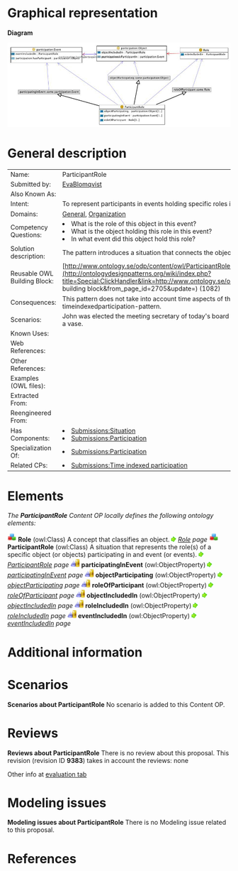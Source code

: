 #  Graphical representation


__Diagram__




[![Image:ParticipantRole.jpg](./ParticipantRole.jpg)](../Image/ParticipantRole.jpg.md "Image:ParticipantRole.jpg")




#  General description




|  |  |
| --- | --- |
|  Name: |  ParticipantRole |
|  Submitted by: | [EvaBlomqvist](../User/EvaBlomqvist.md "User:EvaBlomqvist") |
|  Also Known As: |  |
|  Intent: |  To represent participants in events holding specific roles in that particular event. |
|  Domains: | [General](../Community/General.md "Community:General"), [Organization](../Community/Organization.md "Community:Organization") |
|  Competency Questions: | <li> What is the role of this object in this event?</li><li> What is the object holding this role in this event?</li><li> In what event did this object hold this role?</li> |
|  Solution description: |  The pattern introduces a situation that connects the object to its role in a particular event. |
|  Reusable OWL Building Block: | [http://www.ontology.se/odp/content/owl/ParticipantRole.owl](http://ontologydesignpatterns.org/wiki/index.php?title=Special:ClickHandler&link=http://www.ontology.se/odp/content/owl/ParticipantRole.owl&message=OWL building block&from_page_id=2705&update=) (1082) |
|  Consequences: |  This pattern does not take into account time aspects of the participation, for such aspects see the timeindexedparticipation-pattern. |
|  Scenarios: |  John was elected the meeting secretary of today's board meeting. During the party we used the blue cup as a vase. |
|  Known Uses: |  |
|  Web References: |  |
|  Other References: |  |
|  Examples (OWL files): |  |
|  Extracted From: |  |
|  Reengineered From: |  |
|  Has Components: | <li><a href="../Situation/Situation.md" title="Submissions:Situation">Submissions:Situation</a></li><li><a href="../Participation/Participation.md" title="Submissions:Participation">Submissions:Participation</a></li> |
|  Specialization Of: | <li><a href="../Participation/Participation.md" title="Submissions:Participation">Submissions:Participation</a></li> |
|  Related CPs: | <li><a href="../Time_indexed_participation/Time_indexed_participation.md" title="Submissions:Time indexed participation">Submissions:Time indexed participation</a></li> |


  




#  Elements


_The __ParticipantRole__ Content OP locally defines the following ontology elements:_



[![Class](./20px-Class.gif)](../Image/Class.gif.md "Class") __Role__ (owl:Class) A concept that classifies an object. 
 [![](./11px-ArrowRight.gif)](../Image/ArrowRight.gif.md "ArrowRight.gif") _[Role](../AgentRole/AgentRole.md "Submissions:ParticipantRole/Role") page_
[![Class](./20px-Class.gif)](../Image/Class.gif.md "Class") __ParticipantRole__ (owl:Class) A situation that represents the role(s) of a specific object (or objects) participating in and event (or events). 
 [![](./11px-ArrowRight.gif)](../Image/ArrowRight.gif.md "ArrowRight.gif") _[ParticipantRole](./ParticipantRole.md "Submissions:ParticipantRole/ParticipantRole") page_
[![ObjectProperty](./20px-ObjectProperty.gif)](../Image/ObjectProperty.gif.md "ObjectProperty") __participatingInEvent__ (owl:ObjectProperty) 
 [![](./11px-ArrowRight.gif)](../Image/ArrowRight.gif.md "ArrowRight.gif") _[participatingInEvent](./ParticipantRole/participatingInEvent.md "Submissions:ParticipantRole/participatingInEvent") page_
[![ObjectProperty](./20px-ObjectProperty.gif)](../Image/ObjectProperty.gif.md "ObjectProperty") __objectParticipating__ (owl:ObjectProperty) 
 [![](./11px-ArrowRight.gif)](../Image/ArrowRight.gif.md "ArrowRight.gif") _[objectParticipating](./ParticipantRole/objectParticipating.md "Submissions:ParticipantRole/objectParticipating") page_
[![ObjectProperty](./20px-ObjectProperty.gif)](../Image/ObjectProperty.gif.md "ObjectProperty") __roleOfParticipant__ (owl:ObjectProperty) 
 [![](./11px-ArrowRight.gif)](../Image/ArrowRight.gif.md "ArrowRight.gif") _[roleOfParticipant](./ParticipantRole/roleOfParticipant.md "Submissions:ParticipantRole/roleOfParticipant") page_
[![ObjectProperty](./20px-ObjectProperty.gif)](../Image/ObjectProperty.gif.md "ObjectProperty") __objectIncludedIn__ (owl:ObjectProperty) 
 [![](./11px-ArrowRight.gif)](../Image/ArrowRight.gif.md "ArrowRight.gif") _[objectIncludedIn](./ParticipantRole/objectIncludedIn.md "Submissions:ParticipantRole/objectIncludedIn") page_
[![ObjectProperty](./20px-ObjectProperty.gif)](../Image/ObjectProperty.gif.md "ObjectProperty") __roleIncludedIn__ (owl:ObjectProperty) 
 [![](./11px-ArrowRight.gif)](../Image/ArrowRight.gif.md "ArrowRight.gif") _[roleIncludedIn](./ParticipantRole/roleIncludedIn.md "Submissions:ParticipantRole/roleIncludedIn") page_
[![ObjectProperty](./20px-ObjectProperty.gif)](../Image/ObjectProperty.gif.md "ObjectProperty") __eventIncludedIn__ (owl:ObjectProperty) 
 [![](./11px-ArrowRight.gif)](../Image/ArrowRight.gif.md "ArrowRight.gif") _[eventIncludedIn](./ParticipantRole/eventIncludedIn.md "Submissions:ParticipantRole/eventIncludedIn") page_
#  Additional information


#  Scenarios



__Scenarios about ParticipantRole__
No scenario is added to this Content OP.




#  Reviews



__Reviews about ParticipantRole__
There is no review about this proposal.
This revision (revision ID __9383__) takes in account the reviews: none


Other info at [evaluation tab](http://ontologydesignpatterns.org/wiki/index.php?title=Submissions:ParticipantRole&action=evaluation "http://ontologydesignpatterns.org/wiki/index.php?title=Submissions:ParticipantRole&action=evaluation")




  




#  Modeling issues



__Modeling issues about ParticipantRole__
There is no Modeling issue related to this proposal.




  




#  References